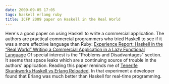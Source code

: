```yaml
---
date: 2009-09-05 17:05
tags: haskell erlang ruby
title: ICFP 2009 paper on Haskell in the Real World
---
```


Here's a good paper on using Haskell to write a commercial application. The
authors are practical commercial programmers who tried Haskell to see if it
was a more effective language than Ruby:
[Experience Report: Haskell in the “Real World” Writing a Commercial Application in a Lazy Functional Language](http://portal.acm.org/ft_gateway.cfm?id=1596578&type=pdf&coll=portal&dl=ACM&CFID=505049525&CFTOKEN=505049525)
Of special interest is the "Problems and Disadvantages" section. It seems that
space leaks which are a continuing source of trouble in the authors'
application. Reading this paper reminds me of
[Tenerife Skunkworks Haskell vs Erlang Reloaded](http://web.archive.org/web/20070701221306/wagerlabs.com/2006/01/01/haskell-vs-erlang-reloaded).
In that experiment a developer found that Erlang
was much better than Haskell for real-time programming.
